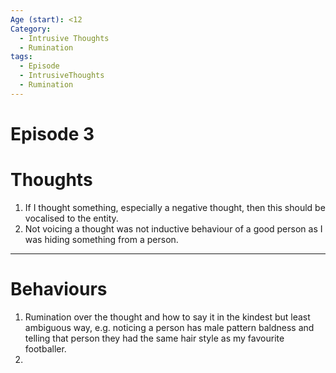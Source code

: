 ```yaml
---
Age (start): <12
Category:
  - Intrusive Thoughts
  - Rumination
tags:
  - Episode
  - IntrusiveThoughts
  - Rumination
---
```

# Episode 3
# Thoughts
1. If I thought something, especially a negative thought, then this should be vocalised to the entity.
2. Not voicing a thought was not inductive behaviour of a good person as I was hiding something from a person.
---
# Behaviours
1. Rumination over the thought and how to say it in the kindest but least ambiguous way, e.g. noticing a person has male pattern baldness and telling that person they had the same hair style as my favourite footballer.
2. 